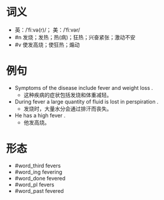 # 词义
- 英：/ˈfiːvə(r)/； 美：/ˈfiːvər/
- #n 发烧；发热；热(病)；狂热；兴奋紧张；激动不安
- #v 使发高烧；使狂热；煽动
# 例句
- Symptoms of the disease include fever and weight loss .
	- 这种疾病的症状包括发烧和体重减轻。
- During fever a large quantity of fluid is lost in perspiration .
	- 发烧时，大量水分会通过排汗而丧失。
- He has a high fever .
	- 他发高烧。
# 形态
- #word_third fevers
- #word_ing fevering
- #word_done fevered
- #word_pl fevers
- #word_past fevered
